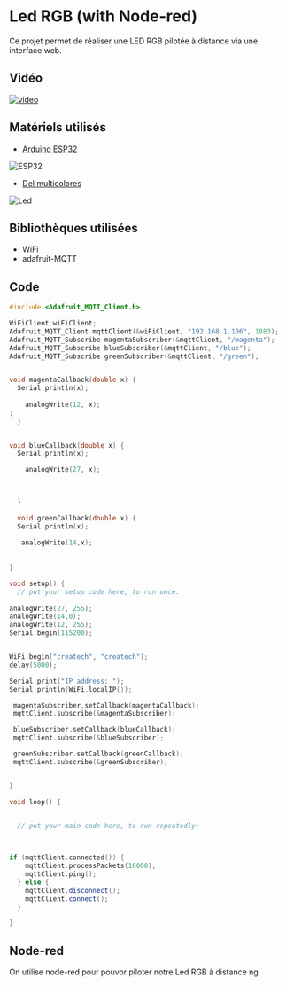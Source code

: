 # **Led RGB (with Node-red)**

  Ce projet permet de réaliser une LED RGB pilotée à distance via une interface web.  
  
## Vidéo 

[![video](https://img.youtube.com/vi/pIA5Q94g/0.jpg)](https://www.youtube.com/watch?v=pIA5Q94g)

## Matériels utilisés  

* [Arduino ESP32](https://www.amazon.fr/SeeKool-ESP-32S-d%C3%A9veloppement-Bluetooth-Ultra-Low/dp/B07DPP3BGZ/ref=sr_1_2_sspa?ie=UTF8&qid=1550052255&sr=8-2-spons&keywords=arduino+esp32&psc=1)

![ESP32](https://images-na.ssl-images-amazon.com/images/I/61H9-mWSrAL._SL1001_.jpg)


* [Del multicolores](https://www.amazon.fr/SODIAL-diode-electroluminescente-tete-ronde/dp/B00F4MGA0I/ref=sr_1_1?ie=UTF8&qid=1550052436&sr=8-1&keywords=led+rgb+arduino)

![Led](https://images-na.ssl-images-amazon.com/images/I/61U853WOASL._SL1000_.jpg)

## Bibliothèques utilisées  


* WiFi
* adafruit-MQTT


## Code

``` c++
#include <Adafruit_MQTT_Client.h>

WiFiClient wiFiClient;
Adafruit_MQTT_Client mqttClient(&wiFiClient, "192.168.1.106", 1883);
Adafruit_MQTT_Subscribe magentaSubscriber(&mqttClient, "/magenta");
Adafruit_MQTT_Subscribe blueSubscriber(&mqttClient, "/blue");
Adafruit_MQTT_Subscribe greenSubscriber(&mqttClient, "/green");


void magentaCallback(double x) {
  Serial.println(x);
 
    analogWrite(12, x);
;
  }

  
void blueCallback(double x) {
  Serial.println(x);

    analogWrite(27, x);

   
    
  }

  void greenCallback(double x) {
  Serial.println(x);
 
   analogWrite(14,x);
   
  
}

void setup() {
  // put your setup code here, to run once:
  
analogWrite(27, 255);
analogWrite(14,0);
analogWrite(12, 255);
Serial.begin(115200);


WiFi.begin("createch", "createch");
delay(5000);

Serial.print("IP address: ");
Serial.println(WiFi.localIP());

 magentaSubscriber.setCallback(magentaCallback);
 mqttClient.subscribe(&magentaSubscriber);

 blueSubscriber.setCallback(blueCallback);
 mqttClient.subscribe(&blueSubscriber);

 greenSubscriber.setCallback(greenCallback);
 mqttClient.subscribe(&greenSubscriber);


}

void loop() {
  

  // put your main code here, to run repeatedly:



if (mqttClient.connected()) {
    mqttClient.processPackets(10000);
    mqttClient.ping();
  } else {
    mqttClient.disconnect();
    mqttClient.connect();
  }

}

```

## Node-red 

On utilise node-red pour pouvor piloter notre Led RGB à distance 
ng



